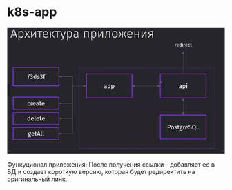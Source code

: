 # k8s-app
![Alt text](images/image.png)

Функуционал приложения:
 После получения ссылки - добавляет ее в БД и создает короткую версию, которая будет редиректить на оригинальный линк.
